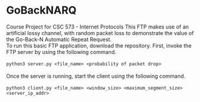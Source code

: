 # GoBackNARQ
Course Project for CSC 573 - Internet Protocols
This FTP makes use of an artificial lossy channel, with random packet loss to demonstrate the value of the Go-Back-N Automatic Repeat Request.<br/>
To run this basic FTP application, download the repository. 
First, invoke the FTP server by using the following command.<br/><br/>
`python3 server.py <file_name> <probability of packet drop>`<br/><br/>
Once the server is running, start the client using the following command.<br/><br/>
`python3 client.py <file_name> <window_size> <maximum_segment_size> <server_ip_addr>`
